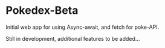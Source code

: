 # Pokedex-Beta

Initial web app for using Async-await, and fetch for poke-API.

Still in development, additional features to be added...
